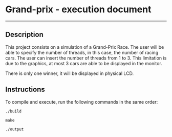 # Grand-prix - execution document
------------------------
## Description

This project consists on a simulation of a Grand-Prix Race. 
The user will be able to specify the number of threads, in this case, the number of racing cars. 
The user can insert the number of threads from 1 to 3. This limitation is due to the graphics, at most 3 cars are able to be displayed in the monitor.


There is only one winner, it will be displayed in physical LCD. 

## Instructions

To compile and execute, run the following commands in the same order: 

    ./build

    make

    ./output